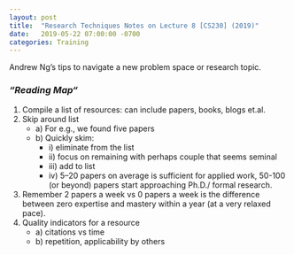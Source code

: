 ```yaml
---
layout: post
title:  "Research Techniques Notes on Lecture 8 [CS230] (2019)"
date:   2019-05-22 07:00:00 -0700
categories: Training
---
```


Andrew Ng’s tips to navigate a new problem space or research topic.

### _“Reading Map“_

1. Compile a list of resources: can include papers, books, blogs et.al.
2. Skip around list
   * a) For e.g., we found five papers
   * b) Quickly skim:
        * i) eliminate from the list
        * ii) focus on remaining with perhaps couple that seems seminal
        * iii) add to list
        * iv) 5–20 papers on average is sufficient for applied work, 50-100 (or beyond) papers start approaching Ph.D./ formal research.
3. Remember 2 papers a week vs 0 papers a week is the difference between zero expertise and mastery within a year (at a very relaxed pace).
4. Quality indicators for a resource
   * a) citations vs time
   * b) repetition, applicability by others

